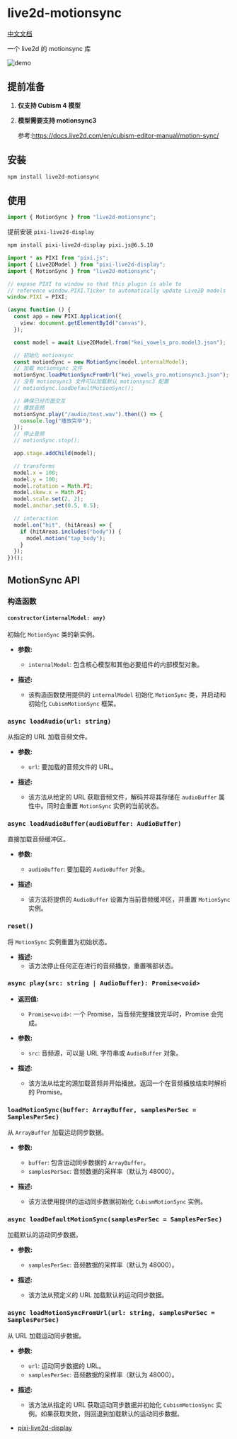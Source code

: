 # live2d-motionsync

[中文文档](README_ZH.md)

一个 live2d 的 motionsync 库

![demo](./static/demo.gif)

## 提前准备

1. **仅支持 Cubism 4 模型**

2. **模型需要支持 motionsync3**

   参考:https://docs.live2d.com/en/cubism-editor-manual/motion-sync/

## 安装

```bash
npm install live2d-motionsync
```

## 使用

```ts
import { MotionSync } from "live2d-motionsync";
```

提前安装 `pixi-live2d-display`

```bash
npm install pixi-live2d-display pixi.js@6.5.10

```

```ts
import * as PIXI from "pixi.js";
import { Live2DModel } from "pixi-live2d-display";
import { MotionSync } from "live2d-motionsync";

// expose PIXI to window so that this plugin is able to
// reference window.PIXI.Ticker to automatically update Live2D models
window.PIXI = PIXI;

(async function () {
  const app = new PIXI.Application({
    view: document.getElementById("canvas"),
  });

  const model = await Live2DModel.from("kei_vowels_pro.model3.json");

  // 初始化 motionsync
  const motionSync = new MotionSync(model.internalModel);
  // 加载 motionsync 文件
  motionSync.loadMotionSyncFromUrl("kei_vowels_pro.motionsync3.json");
  // 没有 motionsync3 文件可以加载默认 motionsync3 配置
  // motionSync.loadDefaultMotionSync();

  // 确保已经页面交互
  // 播放音频
  motionSync.play("/audio/test.wav").then(() => {
    console.log("播放完毕");
  });
  // 停止音频
  // motionSync.stop();

  app.stage.addChild(model);

  // transforms
  model.x = 100;
  model.y = 100;
  model.rotation = Math.PI;
  model.skew.x = Math.PI;
  model.scale.set(2, 2);
  model.anchor.set(0.5, 0.5);

  // interaction
  model.on("hit", (hitAreas) => {
    if (hitAreas.includes("body")) {
      model.motion("tap_body");
    }
  });
})();
```

## MotionSync API

### 构造函数

#### `constructor(internalModel: any)`

初始化 `MotionSync` 类的新实例。

- **参数:**

  - `internalModel`: 包含核心模型和其他必要组件的内部模型对象。

- **描述:**
  - 该构造函数使用提供的 `internalModel` 初始化 `MotionSync` 类，并启动和初始化 `CubismMotionSync` 框架。

### `async loadAudio(url: string)`

从指定的 URL 加载音频文件。

- **参数:**

  - `url`: 要加载的音频文件的 URL。

- **描述:**
  - 该方法从给定的 URL 获取音频文件，解码并将其存储在 `audioBuffer` 属性中。同时会重置 `MotionSync` 实例的当前状态。

### `async loadAudioBuffer(audioBuffer: AudioBuffer)`

直接加载音频缓冲区。

- **参数:**

  - `audioBuffer`: 要加载的 `AudioBuffer` 对象。

- **描述:**
  - 该方法将提供的 `AudioBuffer` 设置为当前音频缓冲区，并重置 `MotionSync` 实例。

### `reset()`

将 `MotionSync` 实例重置为初始状态。

- **描述:**
  - 该方法停止任何正在进行的音频播放，重置嘴部状态。

### `async play(src: string | AudioBuffer): Promise<void>`

- **返回值:**

  - `Promise<void>`: 一个 Promise，当音频完整播放完毕时，Promise 会完成。

- **参数:**

  - `src`: 音频源，可以是 URL 字符串或 `AudioBuffer` 对象。

- **描述:**

  - 该方法从给定的源加载音频并开始播放。返回一个在音频播放结束时解析的 Promise。

### `loadMotionSync(buffer: ArrayBuffer, samplesPerSec = SamplesPerSec)`

从 `ArrayBuffer` 加载运动同步数据。

- **参数:**

  - `buffer`: 包含运动同步数据的 `ArrayBuffer`。
  - `samplesPerSec`: 音频数据的采样率（默认为 48000）。

- **描述:**
  - 该方法使用提供的运动同步数据初始化 `CubismMotionSync` 实例。

### `async loadDefaultMotionSync(samplesPerSec = SamplesPerSec)`

加载默认的运动同步数据。

- **参数:**

  - `samplesPerSec`: 音频数据的采样率（默认为 48000）。

- **描述:**
  - 该方法从预定义的 URL 加载默认的运动同步数据。

### `async loadMotionSyncFromUrl(url: string, samplesPerSec = SamplesPerSec)`

从 URL 加载运动同步数据。

- **参数:**

  - `url`: 运动同步数据的 URL。
  - `samplesPerSec`: 音频数据的采样率（默认为 48000）。

- **描述:**

  - 该方法从指定的 URL 获取运动同步数据并初始化 `CubismMotionSync` 实例。如果获取失败，则回退到加载默认的运动同步数据。

- [pixi-live2d-display](https://github.com/pixijs/pixi-live2d-display)

